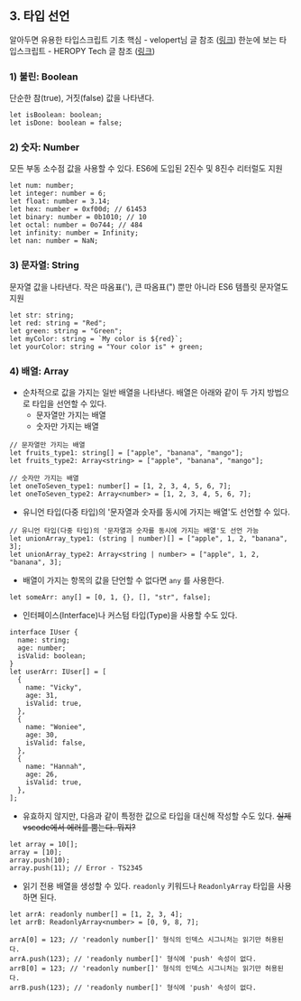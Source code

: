 ﻿## 3. 타입 선언

알아두면 유용한 타입스크립트 기초 핵심 - velopert님 글 참조 ([링크](https://velog.io/@velopert/typescript-basics))
한눈에 보는 타입스크립트 - HEROPY Tech 글 참조 ([링크](https://heropy.blog/2020/01/27/typescript/))

### 1) 불린: Boolean

단순한 참(true), 거짓(false) 값을 나타낸다.

```tsx
let isBoolean: boolean;
let isDone: boolean = false;
```

### 2) 숫자: Number

모든 부동 소수점 값을 사용할 수 있다. ES6에 도입된 2진수 및 8진수 리터럴도 지원

```tsx
let num: number;
let integer: number = 6;
let float: number = 3.14;
let hex: number = 0xf00d; // 61453
let binary: number = 0b1010; // 10
let octal: number = 0o744; // 484
let infinity: number = Infinity;
let nan: number = NaN;
```

### 3) 문자열: String

문자열 값을 나타낸다. 작은 따옴표('), 큰 따옴표(") 뿐만 아니라 ES6 템플릿 문자열도 지원

```tsx
let str: string;
let red: string = "Red";
let green: string = "Green";
let myColor: string = `My color is ${red}`;
let yourColor: string = "Your color is" + green;
```

### 4) 배열: Array

- 순차적으로 값을 가지는 일반 배열을 나타낸다. 배열은 아래와 같이 두 가지 방법으로 타입을 선언할 수 있다.
  - 문자열만 가지는 배열
  - 숫자만 가지는 배열

```tsx
// 문자열만 가지는 배열
let fruits_type1: string[] = ["apple", "banana", "mango"];
let fruits_type2: Array<string> = ["apple", "banana", "mango"];

// 숫자만 가지는 배열
let oneToSeven_type1: number[] = [1, 2, 3, 4, 5, 6, 7];
let oneToSeven_type2: Array<number> = [1, 2, 3, 4, 5, 6, 7];
```

- 유니언 타입(다중 타입)의 '문자열과 숫자를 동시에 가지는 배열'도 선언할 수 있다.

```tsx
// 유니언 타입(다중 타입)의 '문자열과 숫자를 동시에 가지는 배열'도 선언 가능
let unionArray_type1: (string | number)[] = ["apple", 1, 2, "banana", 3];
let unionArray_type2: Array<string | number> = ["apple", 1, 2, "banana", 3];
```

- 배열이 가지는 항목의 값을 단언할 수 없다면 `any` 를 사용한다.

```tsx
let someArr: any[] = [0, 1, {}, [], "str", false];
```

- 인터페이스(Interface)나 커스텀 타입(Type)을 사용할 수도 있다.

```tsx
interface IUser {
  name: string;
  age: number;
  isValid: boolean;
}
let userArr: IUser[] = [
  {
    name: "Vicky",
    age: 31,
    isValid: true,
  },
  {
    name: "Woniee",
    age: 30,
    isValid: false,
  },
  {
    name: "Hannah",
    age: 26,
    isValid: true,
  },
];
```

- 유효하지 않지만, 다음과 같이 특정한 값으로 타입을 대신해 작성할 수도 있다.
  ~~실제 vscode에서 에러를 뿜는다. 뭐지?~~

```tsx
let array = 10[];
array = [10];
array.push(10);
array.push(11); // Error - TS2345
```

- 읽기 전용 배열을 생성할 수 있다. `readonly` 키워드나 `ReadonlyArray` 타입을 사용하면 된다.

```tsx
let arrA: readonly number[] = [1, 2, 3, 4];
let arrB: ReadonlyArray<number> = [0, 9, 8, 7];

arrA[0] = 123; // 'readonly number[]' 형식의 인덱스 시그니처는 읽기만 허용된다.
arrA.push(123); // 'readonly number[]' 형식에 'push' 속성이 없다.
arrB[0] = 123; // 'readonly number[]' 형식의 인덱스 시그니처는 읽기만 허용된다.
arrB.push(123); // 'readonly number[]' 형식에 'push' 속성이 없다.
```
